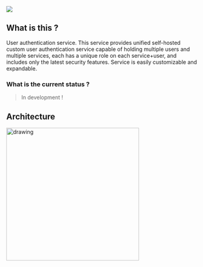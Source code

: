 ![](https://markiian-benovskyi.com/wp-content/uploads/2020/06/Artboard-1@2x.png)

## What is this ?

User authentication service. This service provides unified self-hosted custom user authentication service capable of holding multiple users and multiple services, each has a unique role on each service+user, and includes only the latest security features. Service is easily customizable and expandable.

### What is the current status ?

 > In development !

## Architecture

<img src="https://markiian-benovskyi.com/wp-content/uploads/2020/02/Uservist.png" alt="drawing" height="350"/>
